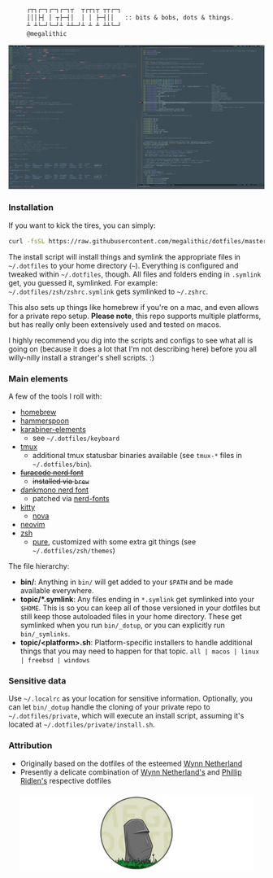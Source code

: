 
```

     ┌┬┐┌─┐┌─┐┌─┐┬  ┬┌┬┐┬ ┬┬┌─┐
     │││├┤ │ ┬├─┤│  │ │ ├─┤││   :: bits & bobs, dots & things.
     ┴ ┴└─┘└─┘┴ ┴┴─┘┴ ┴ ┴ ┴┴└─┘
     @megalithic

```


<p align="center">
  <img src="screenshot.png" alt="screenshot" />
</p>


### Installation

If you want to kick the tires, you can simply:

```sh
curl -fsSL https://raw.githubusercontent.com/megalithic/dotfiles/master/bin/_dotup | /usr/bin/env zsh
```

The install script will install things and symlink the appropriate files in
`~/.dotfiles` to your home directory (`~`). Everything is configured and tweaked
within `~/.dotfiles`, though. All files and folders ending in `.symlink` get,
you guessed it, symlinked. For example: `~/.dotfiles/zsh/zshrc.symlink` gets
symlinked to `~/.zshrc`.

This also sets up things like homebrew if you're on a mac, and even allows for a
private repo setup. **Please note**, this repo supports multiple platforms, but
has really only been extensively used and tested on macos.

I highly recommend you dig into the scripts and configs to see what all
is going on (because it does a lot that I'm not describing here) before you
all willy-nilly install a stranger's shell scripts. :)

### Main elements

A few of the tools I roll with:

- [homebrew](https://brew.sh/)
- [hammerspoon](http://www.hammerspoon.org/)
- [karabiner-elements](https://github.com/tekezo/Karabiner-Elements)
  * see `~/.dotfiles/keyboard`
- [tmux](https://github.com/tmux/tmux/wiki)
  * additional tmux statusbar binaries available (see `tmux-*` files in
  `~/.dotfiles/bin`).
- ~~[furacode nerd font](https://nerdfonts.com/)~~
  * ~~installed via `brew`~~
- [dankmono nerd font](https://dank.sh)
  * patched via [nerd-fonts](https://github.com/ryanoasis/nerd-fonts#font-patcher)
- [kitty](https://github.com/kovidgoyal/kitty)
  * [nova](https://github.com/trevordmiller/nova-colors)
- [neovim](https://neovim.io/)
- [zsh](https://www.zsh.org/)
  * [pure](https://github.com/sindresorhus/pure), customized with some extra git things (see `~/.dotfiles/zsh/themes`)

The file hierarchy:

- **bin/**: Anything in `bin/` will get added to your `$PATH` and be made
  available everywhere.
- **topic/\*.symlink**: Any files ending in `*.symlink` get symlinked into
  your `$HOME`. This is so you can keep all of those versioned in your dotfiles
  but still keep those autoloaded files in your home directory. These get
  symlinked when you run `bin/_dotup`, or you can explicitly run `bin/_symlinks`.
- **topic/\<platform\>.sh**: Platform-specific installers to handle additional
  things that you may need to happen for that topic. `all | macos | linux | freebsd | windows`

### Sensitive data

Use `~/.localrc` as your location for sensitive information. Optionally, you
can let `bin/_dotup` handle the cloning of your private repo to
`~/.dotfiles/private`, which will execute an install script, assuming it's
located at `~/.dotfiles/private/install.sh`.

### Attribution

- Originally based on the dotfiles of the esteemed [Wynn Netherland](https://github.com/pengwynn/dotfiles)
- Presently a delicate combination of [Wynn Netherland's](https://github.com/pengwynn/dotfiles) and [Phillip Ridlen's](https://github.com/philtr/dotfiles) respective dotfiles


<p align="center" style="margin-top: 20px;">
  <img src="megadotfiles.png" alt="megadotfiles" height="150px"/>
</p>
